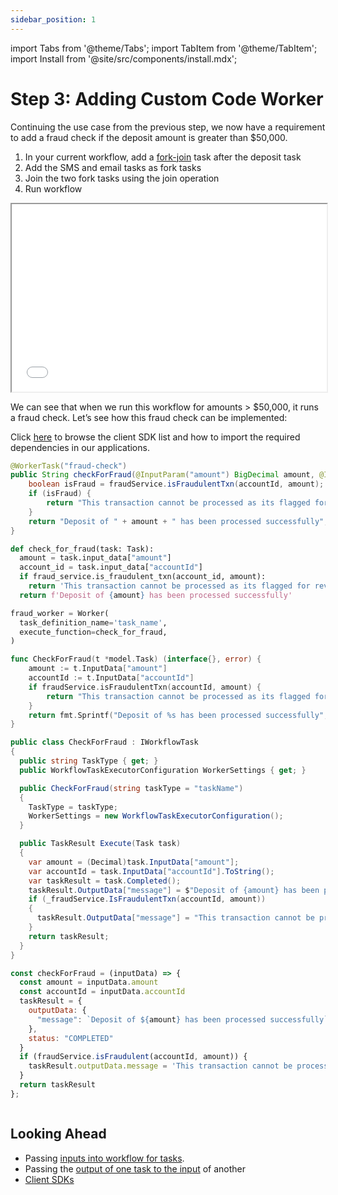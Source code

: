 ```yaml
---
sidebar_position: 1
---
```

import Tabs from '@theme/Tabs';
import TabItem from '@theme/TabItem';
import Install from '@site/src/components/install.mdx';


# Step 3: Adding Custom Code Worker

Continuing the use case from the previous step, we now have a requirement to add a fraud check if the deposit amount is greater than $50,000. 



<Tabs>
<TabItem value="UI" label="UI">

<div className="row">
<div className="col col--4">


1. In your current workflow, add a [fork-join](/content/reference-docs/operators/forkjoin) task after the deposit task
2. Add the SMS and email tasks as fork tasks
3. Join the two fork tasks using the join operation
4. Run workflow

</div>
<div className="col">
<div className="embed-loom-video">
<iframe
  width="100%"
  height="300px"
  allow="fullscreen;"
  src={"https://www.youtube.com/embed/J0TDfs6nJhg"}
></iframe></div>
</div>
</div>
</TabItem>
</Tabs>

We can see that when we run this workflow for amounts > $50,000, it runs a fraud check. Let’s see how this fraud check can be implemented:

Click [here](./conductor-clients) to browse the client SDK list and how to import the required dependencies in our applications.

<Tabs>
<TabItem value="Java" label="Java">

```java
@WorkerTask("fraud-check")
public String checkForFraud(@InputParam("amount") BigDecimal amount, @InputParam("accountId") String accountId) {
    boolean isFraud = fraudService.isFraudulentTxn(accountId, amount);
    if (isFraud) {
        return "This transaction cannot be processed as its flagged for review.";
    }
    return "Deposit of " + amount + " has been processed successfully";
}
```

</TabItem>
<TabItem value="Python" label="Python">

```python
def check_for_fraud(task: Task):
  amount = task.input_data["amount"]
  account_id = task.input_data["accountId"]
  if fraud_service.is_fraudulent_txn(account_id, amount):
    return 'This transaction cannot be processed as its flagged for review.'
  return f'Deposit of {amount} has been processed successfully'

fraud_worker = Worker(
  task_definition_name='task_name',
  execute_function=check_for_fraud,
)
```

</TabItem>
<TabItem value="Golang" label="Golang">

```go
func CheckForFraud(t *model.Task) (interface{}, error) {
	amount := t.InputData["amount"]
	accountId := t.InputData["accountId"]
	if fraudService.isFraudulentTxn(accountId, amount) {
		return "This transaction cannot be processed as its flagged for review.", nil
	}
	return fmt.Sprintf("Deposit of %s has been processed successfully", amount), nil
}
```

</TabItem>
<TabItem value="CSharp" label="CSharp">

```csharp
public class CheckForFraud : IWorkflowTask
{
  public string TaskType { get; }
  public WorkflowTaskExecutorConfiguration WorkerSettings { get; }

  public CheckForFraud(string taskType = "taskName")
  {
    TaskType = taskType;
    WorkerSettings = new WorkflowTaskExecutorConfiguration();
  }

  public TaskResult Execute(Task task)
  {
    var amount = (Decimal)task.InputData["amount"];
    var accountId = task.InputData["accountId"].ToString();
    var taskResult = task.Completed();
    taskResult.OutputData["message"] = $"Deposit of {amount} has been processed successfully";
    if (_fraudService.IsFraudulentTxn(accountId, amount))
    {
      taskResult.OutputData["message"] = "This transaction cannot be processed as its flagged for review.";
    }
    return taskResult;
  }
}
```

</TabItem>
<TabItem value="Javascript" label="Javascript">

```javascript
const checkForFraud = (inputData) => {
  const amount = inputData.amount
  const accountId = inputData.accountId
  taskResult = {
    outputData: {
      "message": `Deposit of ${amount} has been processed successfully`
    },
    status: "COMPLETED"
  }
  if (fraudService.isFraudulent(accountId, amount)) {
    taskResult.outputData.message = 'This transaction cannot be processed as its flagged for review.'
  }
  return taskResult
};
```

</TabItem>
<TabItem value="Clojure" label="Clojure">

<!-- @TODO:Gustavo -->
```clojure

```

</TabItem>
</Tabs>

## Looking Ahead

- Passing [inputs into workflow for tasks](/content/guides/passing-data-task-to-task).
- Passing the [output of one task to the input](/content/guides/passing-data-task-to-task) of another
- [Client SDKs](/content/conductor-clients)
